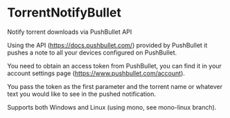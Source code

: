 # TorrentNotifyBullet

Notify torrent downloads via PushBullet API

Using the API (https://docs.pushbullet.com/) provided by PushBullet it pushes a note to all your devices configured on PushBullet.

You need to obtain an access token from PushBullet, you can find it in your account settings page (https://www.pushbullet.com/account).

You pass the token as the first parameter and the torrent name or whatever text you would like to see in the pushed notification.

Supports both Windows and Linux (using mono, see mono-linux branch).
